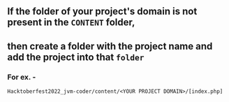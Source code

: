 ## If the folder of your project's domain is not present in the `CONTENT` folder, 
## then create a folder with the project name and add the project into that `folder`

### For ex. - 
`Hacktoberfest2022_jvm-coder/content/<YOUR PROJECT DOMAIN>/[index.php]`
